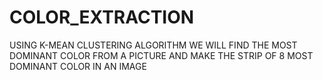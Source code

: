 # COLOR_EXTRACTION
USING K-MEAN CLUSTERING ALGORITHM WE WILL FIND THE MOST DOMINANT COLOR FROM A PICTURE AND MAKE THE STRIP OF 8 MOST DOMINANT COLOR IN AN IMAGE  
